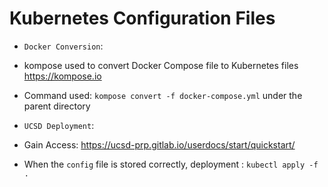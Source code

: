 # Kubernetes Configuration Files

- `Docker Conversion`:
- kompose used to convert Docker Compose file to Kubernetes files https://kompose.io
- Command used: `kompose convert -f docker-compose.yml` under the parent directory

- `UCSD Deployment`:
- Gain Access: https://ucsd-prp.gitlab.io/userdocs/start/quickstart/
- When the `config` file is stored correctly, deployment : `kubectl apply -f .`